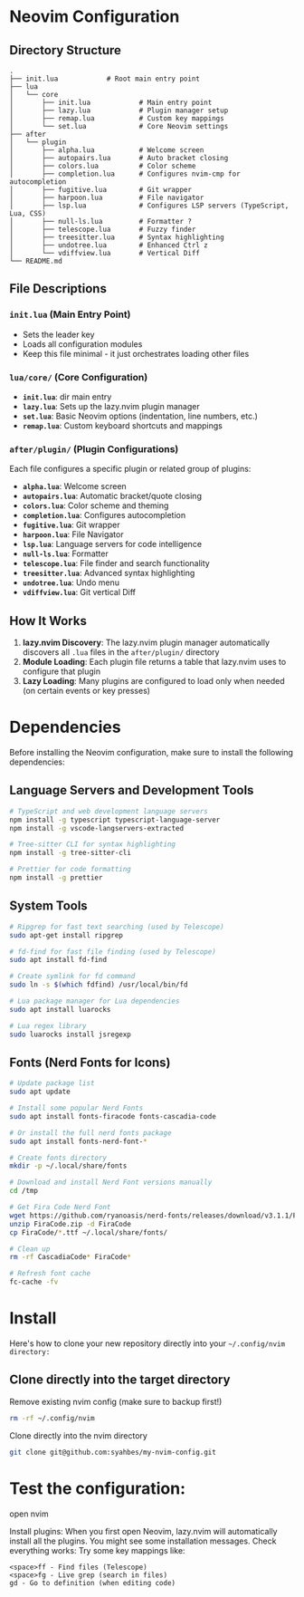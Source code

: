 # Neovim Configuration

## Directory Structure

```
.
├── init.lua            # Root main entry point
├── lua
│   └── core
│       ├── init.lua            # Main entry point
│       ├── lazy.lua            # Plugin manager setup
│       ├── remap.lua           # Custom key mappings
│       └── set.lua             # Core Neovim settings
├── after
│   └── plugin
│       ├── alpha.lua           # Welcome screen
│       ├── autopairs.lua       # Auto bracket closing
│       ├── colors.lua          # Color scheme
│       ├── completion.lua      # Configures nvim-cmp for autocompletion
│       ├── fugitive.lua        # Git wrapper
│       ├── harpoon.lua         # File navigator
│       ├── lsp.lua             # Configures LSP servers (TypeScript, Lua, CSS)
│       ├── null-ls.lua         # Formatter ?
│       ├── telescope.lua       # Fuzzy finder
│       ├── treesitter.lua      # Syntax highlighting
│       ├── undotree.lua        # Enhanced Ctrl z
│       └── vdiffview.lua       # Vertical Diff
└── README.md
```

## File Descriptions

### `init.lua` (Main Entry Point)

- Sets the leader key
- Loads all configuration modules
- Keep this file minimal - it just orchestrates loading other files

### `lua/core/` (Core Configuration)

- **`init.lua`**: dir main entry
- **`lazy.lua`**: Sets up the lazy.nvim plugin manager
- **`set.lua`**: Basic Neovim options (indentation, line numbers, etc.)
- **`remap.lua`**: Custom keyboard shortcuts and mappings

### `after/plugin/` (Plugin Configurations)

Each file configures a specific plugin or related group of plugins:

- **`alpha.lua`**: Welcome screen
- **`autopairs.lua`**: Automatic bracket/quote closing
- **`colors.lua`**: Color scheme and theming
- **`completion.lua`**: Configures autocompletion
- **`fugitive.lua`**: Git wrapper
- **`harpoon.lua`**: File Navigator
- **`lsp.lua`**: Language servers for code intelligence
- **`null-ls.lua`**: Formatter
- **`telescope.lua`**: File finder and search functionality
- **`treesitter.lua`**: Advanced syntax highlighting
- **`undotree.lua`**: Undo menu
- **`vdiffview.lua`**: Git vertical Diff

## How It Works

1. **lazy.nvim Discovery**: The lazy.nvim plugin manager automatically discovers all `.lua` files in the `after/plugin/` directory
2. **Module Loading**: Each plugin file returns a table that lazy.nvim uses to configure that plugin
3. **Lazy Loading**: Many plugins are configured to load only when needed (on certain events or key presses)

# Dependencies

Before installing the Neovim configuration, make sure to install the following dependencies:

## Language Servers and Development Tools

```bash
# TypeScript and web development language servers
npm install -g typescript typescript-language-server
npm install -g vscode-langservers-extracted

# Tree-sitter CLI for syntax highlighting
npm install -g tree-sitter-cli

# Prettier for code formatting
npm install -g prettier
```

## System Tools

```bash
# Ripgrep for fast text searching (used by Telescope)
sudo apt-get install ripgrep

# fd-find for fast file finding (used by Telescope)
sudo apt install fd-find

# Create symlink for fd command
sudo ln -s $(which fdfind) /usr/local/bin/fd

# Lua package manager for Lua dependencies
sudo apt install luarocks

# Lua regex library
sudo luarocks install jsregexp
```

## Fonts (Nerd Fonts for Icons)

```bash
# Update package list
sudo apt update

# Install some popular Nerd Fonts
sudo apt install fonts-firacode fonts-cascadia-code

# Or install the full nerd fonts package
sudo apt install fonts-nerd-font-*

# Create fonts directory
mkdir -p ~/.local/share/fonts

# Download and install Nerd Font versions manually
cd /tmp

# Get Fira Code Nerd Font
wget https://github.com/ryanoasis/nerd-fonts/releases/download/v3.1.1/FiraCode.zip
unzip FiraCode.zip -d FiraCode
cp FiraCode/*.ttf ~/.local/share/fonts/

# Clean up
rm -rf CascadiaCode* FiraCode*

# Refresh font cache
fc-cache -fv
```

# Install

Here's how to clone your new repository directly into your `~/.config/nvim directory:`

## Clone directly into the target directory

Remove existing nvim config (make sure to backup first!)

```bash
rm -rf ~/.config/nvim
```

Clone directly into the nvim directory

```bash
git clone git@github.com:syahbes/my-nvim-config.git
```

# Test the configuration:

open nvim

Install plugins: When you first open Neovim, lazy.nvim will automatically install all the plugins. You might see some installation messages.
Check everything works: Try some key mappings like:

```
<space>ff - Find files (Telescope)
<space>fg - Live grep (search in files)
gd - Go to definition (when editing code)
```
